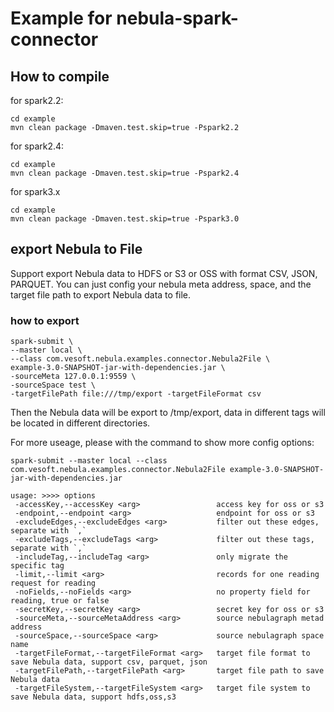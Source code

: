 # Example for nebula-spark-connector

## How to compile

for spark2.2:
```agsl
cd example
mvn clean package -Dmaven.test.skip=true -Pspark2.2
```

for spark2.4:
```agsl
cd example
mvn clean package -Dmaven.test.skip=true -Pspark2.4
```

for spark3.x
```agsl
cd example
mvn clean package -Dmaven.test.skip=true -Pspark3.0
```

## export Nebula to File
Support export Nebula data to HDFS or S3 or OSS with format CSV, JSON, PARQUET.
You can just config your nebula meta address, space, and the target file path to export Nebula data to file.

### how to export
```agsl
spark-submit \
--master local \
--class com.vesoft.nebula.examples.connector.Nebula2File \
example-3.0-SNAPSHOT-jar-with-dependencies.jar \
-sourceMeta 127.0.0.1:9559 \
-sourceSpace test \
-targetFilePath file:///tmp/export -targetFileFormat csv
```

Then the Nebula data will be export to /tmp/export, data in different tags will be located in different directories.

For more useage, please with the command to show more config options:
```agsl
spark-submit --master local --class com.vesoft.nebula.examples.connector.Nebula2File example-3.0-SNAPSHOT-jar-with-dependencies.jar
```

```agsl
usage: >>>> options
 -accessKey,--accessKey <arg>                 access key for oss or s3
 -endpoint,--endpoint <arg>                   endpoint for oss or s3
 -excludeEdges,--excludeEdges <arg>           filter out these edges, separate with `,`
 -excludeTags,--excludeTags <arg>             filter out these tags, separate with `,`
 -includeTag,--includeTag <arg>               only migrate the specific tag
 -limit,--limit <arg>                         records for one reading request for reading
 -noFields,--noFields <arg>                   no property field for reading, true or false
 -secretKey,--secretKey <arg>                 secret key for oss or s3
 -sourceMeta,--sourceMetaAddress <arg>        source nebulagraph metad address
 -sourceSpace,--sourceSpace <arg>             source nebulagraph space name
 -targetFileFormat,--targetFileFormat <arg>   target file format to save Nebula data, support csv, parquet, json
 -targetFilePath,--targetFilePath <arg>       target file path to save Nebula data
 -targetFileSystem,--targetFileSystem <arg>   target file system to save Nebula data, support hdfs,oss,s3
```

